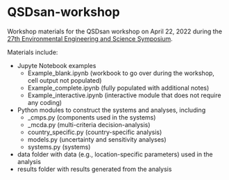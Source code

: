 # QSDsan-workshop
Workshop materials for the QSDsan workshop on April 22, 2022 during the [27th Environmental Engineering and Science Symposium](https://publish.illinois.edu/2022-environmentalsymposium/).

Materials include:
- Jupyte Notebook examples
    - Example_blank.ipynb (workbook to go over during the workshop, cell output not populated)
    - Example_complete.ipynb (fully populated with additional notes)
    - Example_interactive.ipynb (interactive module that does not require any coding)
- Python modules to construct the systems and analyses, including
    - _cmps.py (components used in the systems)
    - _mcda.py (multi-criteria decision-analysis)
    - country_specific.py (country-specific analysis)
    - models.py (uncertainty and sensitivity analyses)
    - systems.py (systems)
- data folder with data (e.g., location-specific parameters) used in the analysis
- results folder with results generated from the analysis

